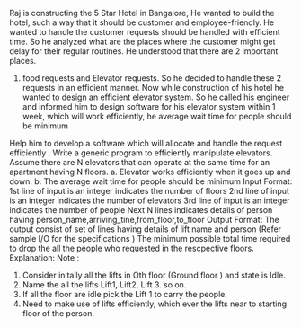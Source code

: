Raj is constructing the 5 Star Hotel in Bangalore, He wanted to build the hotel, such a way that it
should be customer and employee-friendly. He wanted to handle the customer requests should
be handled with efficient time. So he analyzed what are the places where the customer might get
delay for their regular routines. He understood that there are 2 important places.
1. food requests and Elevator requests. So he decided to handle these 2 requests in an efficient
   manner.
   Now while construction of his hotel he wanted to design an efficient elevator system.
   So he called his engineer and informed him to design software for his elevator system within 1
   week, which will work efficiently, he average wait time for people should be minimum

Help him to develop a software which will allocate and handle the request efficiently .
Write a generic program to efficiently manipulate elevators. Assume there are N elevators that
can operate at the same time for an apartment having N floors.
a. Elevator works efficiently when it goes up and down.
b. The average wait time for people should be minimum
Input Format:
1st line of input is an integer indicates the number of floors
2nd line of input is an integer indicates the number of elevators
3rd line of input is an integer indicates the number of people
Next N lines indicates details of person having person_name,arriving_tine,from_floor,to_floor
Output Format:
The output consist of set of lines having details of lift name and person (Refer sample I/O for
the specifications )
The minimum possible total time required to drop the all the people who requested in the
rescpective floors.
Explanation:
Note :
1. Consider initally all the lifts in Oth floor (Ground floor ) and state is Idle.
2. Name the all the lifts Lift1, Lift2, Lift 3. so on.
3. If all the floor are idle pick the Lift 1 to carry the people.
4. Need to make use of lifts efficiently, which ever the lifts near to starting floor of the person.